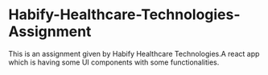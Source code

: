 # Habify-Healthcare-Technologies-Assignment
This is an assignment given by Habify Healthcare Technologies.A react app which is having some UI components with some functionalities.
